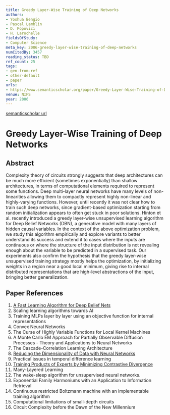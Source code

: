 ```yaml
---
title: Greedy Layer-Wise Training of Deep Networks
authors:
- Yoshua Bengio
- Pascal Lamblin
- D. Popovici
- H. Larochelle
fieldsOfStudy:
- Computer Science
meta_key: 2006-greedy-layer-wise-training-of-deep-networks
numCitedBy: 3457
reading_status: TBD
ref_count: 25
tags:
- gen-from-ref
- other-default
- paper
urls:
- https://www.semanticscholar.org/paper/Greedy-Layer-Wise-Training-of-Deep-Networks-Bengio-Lamblin/355d44f53428b1ac4fb2ab468d593c720640e5bd?sort=total-citations
venue: NIPS
year: 2006
---
```


[semanticscholar url](https://www.semanticscholar.org/paper/Greedy-Layer-Wise-Training-of-Deep-Networks-Bengio-Lamblin/355d44f53428b1ac4fb2ab468d593c720640e5bd?sort=total-citations)

# Greedy Layer-Wise Training of Deep Networks

## Abstract

Complexity theory of circuits strongly suggests that deep architectures can be much more efficient (sometimes exponentially) than shallow architectures, in terms of computational elements required to represent some functions. Deep multi-layer neural networks have many levels of non-linearities allowing them to compactly represent highly non-linear and highly-varying functions. However, until recently it was not clear how to train such deep networks, since gradient-based optimization starting from random initialization appears to often get stuck in poor solutions. Hinton et al. recently introduced a greedy layer-wise unsupervised learning algorithm for Deep Belief Networks (DBN), a generative model with many layers of hidden causal variables. In the context of the above optimization problem, we study this algorithm empirically and explore variants to better understand its success and extend it to cases where the inputs are continuous or where the structure of the input distribution is not revealing enough about the variable to be predicted in a supervised task. Our experiments also confirm the hypothesis that the greedy layer-wise unsupervised training strategy mostly helps the optimization, by initializing weights in a region near a good local minimum, giving rise to internal distributed representations that are high-level abstractions of the input, bringing better generalization.

## Paper References

1. [A Fast Learning Algorithm for Deep Belief Nets](2006-a-fast-learning-algorithm-for-deep-belief-nets)
2. Scaling learning algorithms towards AI
3. Training MLPs layer by layer using an objective function for internal representations
4. Convex Neural Networks
5. The Curse of Highly Variable Functions for Local Kernel Machines
6. A Monte Carlo EM Approach for Partially Observable Diffusion Processes - Theory and Applications to Neural Networks
7. The Cascade-Correlation Learning Architecture
8. [Reducing the Dimensionality of Data with Neural Networks](2006-reducing-the-dimensionality-of-data-with-neural-networks)
9. Practical issues in temporal difference learning
10. [Training Products of Experts by Minimizing Contrastive Divergence](2002-training-products-of-experts-by-minimizing-contrastive-divergence)
11. Many-Layered Learning
12. The wake-sleep algorithm for unsupervised neural networks.
13. Exponential Family Harmoniums with an Application to Information Retrieval
14. Continuous restricted Boltzmann machine with an implementable training algorithm
15. Computational limitations of small-depth circuits
16. Circuit Complexity before the Dawn of the New Millennium
